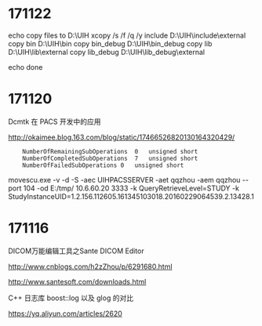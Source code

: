 
# 171122

echo copy files to D:\UIH
xcopy /s /f /q /y include D:\UIH\include\external 
copy bin D:\UIH\bin
copy bin_debug D:\UIH\bin_debug
copy lib D:\UIH\lib\external
copy lib_debug D:\UIH\lib_debug\external

echo done
# 171120

Dcmtk 在 PACS 开发中的应用  

http://okaimee.blog.163.com/blog/static/17466526820130164320429/

		NumberOfRemainingSubOperations	0	unsigned short
		NumberOfCompletedSubOperations	7	unsigned short
		NumberOfFailedSubOperations	0	unsigned short



movescu.exe -v -d -S -aec UIHPACSSERVER -aet qqzhou -aem qqzhou --port 104 -od E:/tmp/ 10.6.60.20 3333 -k QueryRetrieveLevel=STUDY -k StudyInstanceUID=1.2.156.112605.161345103018.20160229064539.2.13428.1

# 171116

DICOM万能编辑工具之Sante DICOM Editor

http://www.cnblogs.com/h2zZhou/p/6291680.html

http://www.santesoft.com/downloads.html


C++ 日志库 boost::log 以及 glog 的对比

https://yq.aliyun.com/articles/2620
